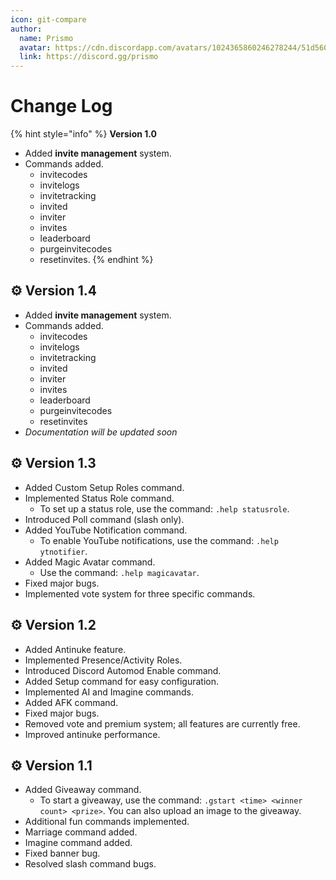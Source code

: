 ```yaml
---
icon: git-compare
author:
  name: Prismo
  avatar: https://cdn.discordapp.com/avatars/1024365860246278244/51d5603eff69376da9a21e86b07a75bd.png?size=2048
  link: https://discord.gg/prismo
---
```


# Change Log

{% hint style="info" %}
**Version 1.0**

- Added __invite management__ system.
- Commands added.
  - invitecodes
  - invitelogs
  - invitetracking
  - invited
  - inviter
  - invites
  - leaderboard
  - purgeinvitecodes
  - resetinvites.
{% endhint %}

## ⚙️ Version 1.4
- Added __invite management__ system.
- Commands added.
  - invitecodes
  - invitelogs
  - invitetracking
  - invited
  - inviter
  - invites
  - leaderboard
  - purgeinvitecodes
  - resetinvites
- *Documentation will be updated soon*

## ⚙️ Version 1.3
- Added Custom Setup Roles command.
- Implemented Status Role command.
  - To set up a status role, use the command: `.help statusrole`.
- Introduced Poll command (slash only).
- Added YouTube Notification command.
  - To enable YouTube notifications, use the command: `.help ytnotifier`.
- Added Magic Avatar command.
  - Use the command: `.help magicavatar`.
- Fixed major bugs.
- Implemented vote system for three specific commands.

## ⚙️ Version 1.2
- Added Antinuke feature.
- Implemented Presence/Activity Roles.
- Introduced Discord Automod Enable command.
- Added Setup command for easy configuration.
- Implemented AI and Imagine commands.
- Added AFK command.
- Fixed major bugs.
- Removed vote and premium system; all features are currently free.
- Improved antinuke performance.

## ⚙️ Version 1.1
- Added Giveaway command.
  - To start a giveaway, use the command: `.gstart <time> <winner count> <prize>`. You can also upload an image to the giveaway.
- Additional fun commands implemented.
- Marriage command added.
- Imagine command added.
- Fixed banner bug.
- Resolved slash command bugs.
